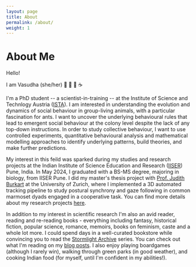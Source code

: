 ```yaml
---
layout: page
title: About
permalink: /about/
weight: 1
---
```


# **About Me** 

Hello!<br>

I am Vasudha (she/her) :book: :ant: :rainbow: :coffee: 

I'm a PhD student -- a scientist-in-training -- at the Institute of Science and Technlogy Austria ([ISTA](https://ist.ac.at/home)). I am interested in understanding the evolution and dynamics of social behaviour in group-living animals, with a particular fascination for ants. I want to uncover the underlying behavioural rules that lead to emergent social behaviour at the colony level despite the lack of any top-down instructions. In order to study collective behaviour, I want to use controlled experiments, quantitative behavioural analysis and mathematical modelling approaches to identify underlying patterns, build theories, and make further predictions.

My interest in this feild was sparked during my studies and research projects at the Indian Institute of Science Education and Research ([IISER](https://www.iiserpune.ac.in/)) Pune, India. In May 2024, I graduated with a BS-MS degree, majoring in biology, from IISER Pune. I did my master's thesis project with [Prof. Judith Burkart](https://evocog-uzh.squarespace.com/) at the University of Zurich, where I implemented a 3D automated tracking pipeline to study postural synchrony and gaze following in common marmoset dyads engaged in a cooperative task. You can find more details about my research projects [here](/projects/). 

In addition to my interest in scientific research I'm also an avid reader, reading and re-reading books - everything including fantasy, historical fiction, popular science, romance, memoirs, books on feminism, caste and a whole lot more. I could spend days in a well-curated bookstore while convincing you to read the [Stormlight Archive](https://www.brandonsanderson.com/the-stormlight-archive-series/) series. You can check out what I'm reading on my [blog posts](/blog/). I also enjoy playing boardgames (although I rarely win), walking through green parks (in good weather), and cooking Indian food (for myself, until I'm confident in my abilities!).

<!-- Download my [CV here](/files/CV - Vasudha Kulkarni.pdf). -->

<!-- <div class="row">
{% include about/skills.html title="Programming Skills" source=site.data.programming-skills %}
{% include about/skills.html title="Other Skills" source=site.data.other-skills %}
</div> -->

<!-- <div class="row">
{% include about/timeline.html %}
</div> -->